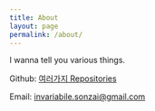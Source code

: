 ```yaml
---
title: About
layout: page
permalink: /about/
---
```


I wanna tell you various things.


Github:
[여러가지 Repositories][isonzai-git]
<!--/ [Pages][isonzai-page]-->

Email: invariabile.sonzai@gmail.com


[isonzai-git]: https://github.com/isonzai?tab=repositories
[isonzai-page]: https://isonzai.github.io
